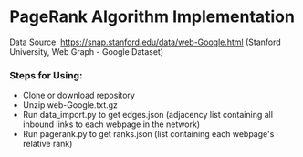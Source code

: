 # PageRank Algorithm Implementation
Data Source: https://snap.stanford.edu/data/web-Google.html (Stanford University, Web Graph - Google Dataset)
### Steps for Using:
- Clone or download repository
- Unzip web-Google.txt.gz
- Run data_import.py to get edges.json (adjacency list containing all inbound links to each webpage in the network)
- Run pagerank.py to get ranks.json (list containing each webpage's relative rank)
